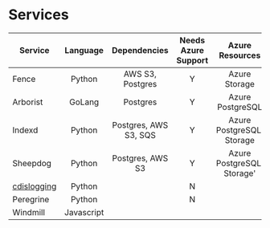 # Services

| Service  |  Language     | Dependencies  |  Needs Azure Support | Azure Resources |
|----------|:-------------:|:-------------:|:--------------------:|:---------------:|
| Fence |  Python | AWS S3, Postgres | Y  | Azure Storage
| Arborist | GoLang | Postgres | Y | Azure PostgreSQL
| Indexd | Python | Postgres, AWS S3, SQS | Y | Azure PostgreSQL, Storage
| Sheepdog | Python | Postgres, AWS S3 | Y | Azure PostgreSQL, Storage'
| [cdislogging](https://github.com/uc-cdis/cdislogging) | Python | | N | 
| Peregrine | Python | | N | 
| Windmill | Javascript | 